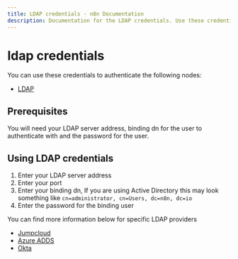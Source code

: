 ```yaml
---
title: LDAP credentials - n8n Documentation
description: Documentation for the LDAP credentials. Use these credentials to authenticate LDAP in n8n, a workflow automation platform.
---
```


# ldap credentials

You can use these credentials to authenticate the following nodes:

* [LDAP](/integrations/builtin/app-nodes/n8n-nodes-base.ldap/)
## Prerequisites

You will need your LDAP server address, binding dn for the user to authenticate with and the password for the user.

## Using LDAP credentials

1. Enter your LDAP server address
2. Enter your port
3. Enter your binding dn, If you are using Active Directory this may look something like `cn=administrator, cn=Users, dc=n8n, dc=io`
4. Enter the password for the binding user

You can find more information below for specific LDAP providers

* [Jumpcloud](https://jumpcloud.com/blog/how-to-connect-your-application-to-ldap)
* [Azure ADDS](https://learn.microsoft.com/en-us/azure/active-directory-domain-services/tutorial-configure-ldaps)
* [Okta](https://help.okta.com/en-us/Content/Topics/Directory/LDAP-interface-connection-settings.htm)
